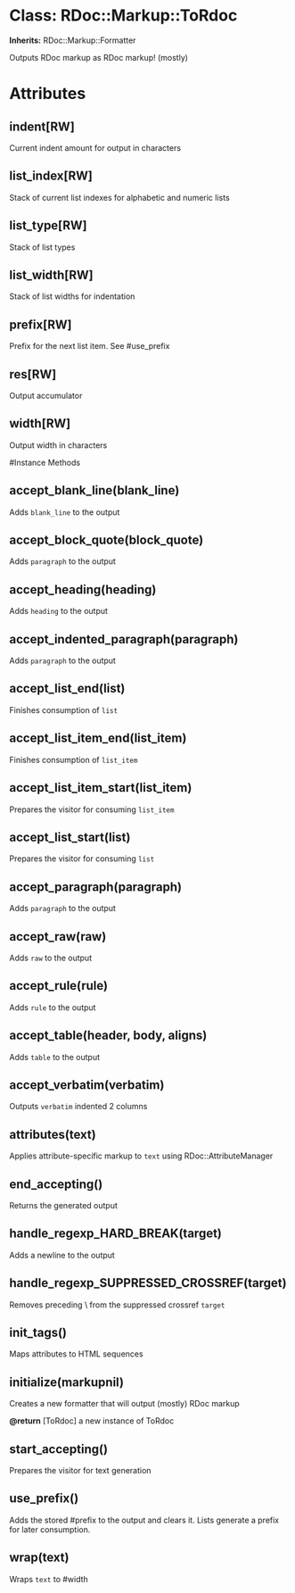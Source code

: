 # Class: RDoc::Markup::ToRdoc
**Inherits:** RDoc::Markup::Formatter
    

Outputs RDoc markup as RDoc markup! (mostly)


# Attributes
## indent[RW] [](#attribute-i-indent)
Current indent amount for output in characters

## list_index[RW] [](#attribute-i-list_index)
Stack of current list indexes for alphabetic and numeric lists

## list_type[RW] [](#attribute-i-list_type)
Stack of list types

## list_width[RW] [](#attribute-i-list_width)
Stack of list widths for indentation

## prefix[RW] [](#attribute-i-prefix)
Prefix for the next list item.  See #use_prefix

## res[RW] [](#attribute-i-res)
Output accumulator

## width[RW] [](#attribute-i-width)
Output width in characters


#Instance Methods
## accept_blank_line(blank_line) [](#method-i-accept_blank_line)
Adds `blank_line` to the output

## accept_block_quote(block_quote) [](#method-i-accept_block_quote)
Adds `paragraph` to the output

## accept_heading(heading) [](#method-i-accept_heading)
Adds `heading` to the output

## accept_indented_paragraph(paragraph) [](#method-i-accept_indented_paragraph)
Adds `paragraph` to the output

## accept_list_end(list) [](#method-i-accept_list_end)
Finishes consumption of `list`

## accept_list_item_end(list_item) [](#method-i-accept_list_item_end)
Finishes consumption of `list_item`

## accept_list_item_start(list_item) [](#method-i-accept_list_item_start)
Prepares the visitor for consuming `list_item`

## accept_list_start(list) [](#method-i-accept_list_start)
Prepares the visitor for consuming `list`

## accept_paragraph(paragraph) [](#method-i-accept_paragraph)
Adds `paragraph` to the output

## accept_raw(raw) [](#method-i-accept_raw)
Adds `raw` to the output

## accept_rule(rule) [](#method-i-accept_rule)
Adds `rule` to the output

## accept_table(header, body, aligns) [](#method-i-accept_table)
Adds `table` to the output

## accept_verbatim(verbatim) [](#method-i-accept_verbatim)
Outputs `verbatim` indented 2 columns

## attributes(text) [](#method-i-attributes)
Applies attribute-specific markup to `text` using RDoc::AttributeManager

## end_accepting() [](#method-i-end_accepting)
Returns the generated output

## handle_regexp_HARD_BREAK(target) [](#method-i-handle_regexp_HARD_BREAK)
Adds a newline to the output

## handle_regexp_SUPPRESSED_CROSSREF(target) [](#method-i-handle_regexp_SUPPRESSED_CROSSREF)
Removes preceding \ from the suppressed crossref `target`

## init_tags() [](#method-i-init_tags)
Maps attributes to HTML sequences

## initialize(markupnil) [](#method-i-initialize)
Creates a new formatter that will output (mostly) RDoc markup

**@return** [ToRdoc] a new instance of ToRdoc

## start_accepting() [](#method-i-start_accepting)
Prepares the visitor for text generation

## use_prefix() [](#method-i-use_prefix)
Adds the stored #prefix to the output and clears it.  Lists generate a prefix
for later consumption.

## wrap(text) [](#method-i-wrap)
Wraps `text` to #width

